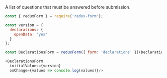 A list of questions that must be answered before submission.

```js
const { reduxForm } = require('redux-form');

const version = {
  declarations: {
    openData: 'yes'
  }
};

const DeclarationsForm = reduxForm({ form: 'declarations' })(Declarations);

<DeclarationsForm
  initialValues={version}
  onChange={values => console.log(values)}/>
```
